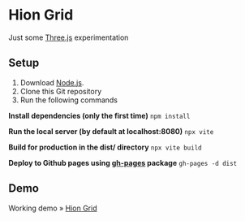 # Hion Grid

Just some [Three.js](https://threejs.org/) experimentation

## Setup
1. Download [Node.js](https://nodejs.org/en/download/).
2. Clone this Git repository
3. Run the following commands


**Install dependencies (only the first time)**
`npm install`

**Run the local server (by default at localhost:8080)**
`npx vite`

**Build for production in the dist/ directory**
`npx vite build`

**Deploy to Github pages using [gh-pages](https://www.npmjs.com/package/gh-pages) package**
`gh-pages -d dist`

## Demo

Working demo » [Hion Grid](https://genaleksip.github.io/hion-grid/ )
